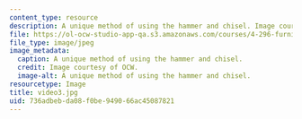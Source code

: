 ```yaml
---
content_type: resource
description: A unique method of using the hammer and chisel. Image courtesy of OCW.
file: https://ol-ocw-studio-app-qa.s3.amazonaws.com/courses/4-296-furniture-making-spring-2005/736adbebda08f0be949066ac45087821_video3.jpg
file_type: image/jpeg
image_metadata:
  caption: A unique method of using the hammer and chisel.
  credit: Image courtesy of OCW.
  image-alt: A unique method of using the hammer and chisel.
resourcetype: Image
title: video3.jpg
uid: 736adbeb-da08-f0be-9490-66ac45087821
---
```

